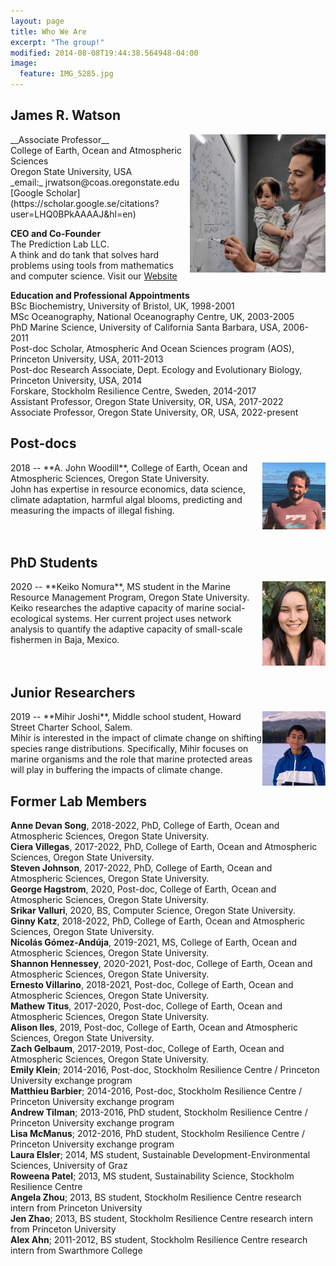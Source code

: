 ```yaml
---
layout: page
title: Who We Are
excerpt: "The group!"
modified: 2014-08-08T19:44:38.564948-04:00
image:
  feature: IMG_5285.jpg
---
```



## James R. Watson
<img style="float: right" src="Zoe_photo.jpg" width="43%" />
__Associate Professor__<br>
College of Earth, Ocean and Atmospheric Sciences<br>
Oregon State University, USA<br>
_email:_ jrwatson@coas.oregonstate.edu<br>
[Google Scholar](https://scholar.google.se/citations?user=LHQ0BPkAAAAJ&hl=en)<br>

__CEO and Co-Founder__<br>
The Prediction Lab LLC.<br>
A think and do tank that solves hard problems using tools from mathematics and computer science. Visit our [Website](https://thepredictionlab.com/)<br>

__Education and Professional Appointments__<br>
BSc Biochemistry, University of Bristol, UK, 1998-2001<br>
MSc Oceanography, National Oceanography Centre, UK, 2003-2005<br>
PhD Marine Science, University of California Santa Barbara, USA, 2006-2011<br>
Post-doc Scholar, Atmospheric And Ocean Sciences program (AOS), Princeton University, USA, 2011-2013<br>
Post-doc Research Associate, Dept. Ecology and Evolutionary Biology, Princeton University, USA, 2014<br>
Forskare, Stockholm Resilience Centre, Sweden, 2014-2017<br>
Assistant Professor, Oregon State University, OR, USA, 2017-2022<br>
Associate Professor, Oregon State University, OR, USA, 2022-present<br>

## Post-docs
<img style="float: right" src="John_photo.png" width="20%" />
2018 -- **A. John Woodill**, College of Earth, Ocean and Atmospheric Sciences, Oregon State University.<br>
John has expertise in resource economics, data science, climate adaptation, harmful algal blooms, predicting and measuring the impacts of illegal fishing.
<br>
<br>
<br>

## PhD Students
<img style="float: right" src="Keiko_photo.JPG" width="20%" />
2020 -- **Keiko Nomura**, MS student in the Marine Resource Management Program, Oregon State University.<br>
Keiko researches the adaptive capacity of marine social-ecological systems. Her current project uses network analysis to quantify the adaptive capacity of small-scale fishermen in Baja, Mexico.
<br>
<br>
<br>


## Junior Researchers
<img style="float: right" src="Mihir_photo.jpg" width="20%" />
2019 -- **Mihir Joshi**, Middle school student, Howard Street Charter School, Salem. <br>
Mihir is interested in the impact of climate change on shifting species range distributions. Specifically, Mihir focuses on marine organisms and the role that marine protected areas will play in buffering the impacts of climate change.


## Former Lab Members
__Anne Devan Song__, 2018-2022, PhD, College of Earth, Ocean and Atmospheric Sciences, Oregon State University.<br>
__Ciera Villegas__, 2017-2022, PhD, College of Earth, Ocean and Atmospheric Sciences, Oregon State University.<br>
__Steven Johnson__, 2017-2022, PhD, College of Earth, Ocean and Atmospheric Sciences, Oregon State University.<br>
__George Hagstrom__, 2020, Post-doc, College of Earth, Ocean and Atmospheric Sciences, Oregon State University.<br>
__Srikar Valluri__, 2020, BS, Computer Science, Oregon State University.<br>
__Ginny Katz__, 2018-2022, PhD, College of Earth, Ocean and Atmospheric Sciences, Oregon State University.<br>
__Nicolás Gómez-Andúja__, 2019-2021, MS, College of Earth, Ocean and Atmospheric Sciences, Oregon State University.<br>
__Shannon Hennessey__, 2020-2021, Post-doc, College of Earth, Ocean and Atmospheric Sciences, Oregon State University.<br>
__Ernesto Villarino__, 2018-2021, Post-doc, College of Earth, Ocean and Atmospheric Sciences, Oregon State University.<br>
__Mathew Titus__, 2017-2020, Post-doc, College of Earth, Ocean and Atmospheric Sciences, Oregon State University.<br>
__Alison Iles__, 2019, Post-doc, College of Earth, Ocean and Atmospheric Sciences, Oregon State University.<br>
__Zach Gelbaum__, 2017-2019, Post-doc, College of Earth, Ocean and Atmospheric Sciences, Oregon State University.<br>
__Emily Klein__; 2014-2016, Post-doc, Stockholm Resilience Centre / Princeton University exchange program<br>
__Matthieu Barbier__; 2014-2016, Post-doc, Stockholm Resilience Centre / Princeton University exchange program<br>
__Andrew Tilman__; 2013-2016, PhD student, Stockholm Resilience Centre / Princeton University exchange program<br>
__Lisa McManus__; 2012-2016, PhD student, Stockholm Resilience Centre / Princeton University exchange program<br>
__Laura Elsler__; 2014, MS student, Sustainable Development-Environmental Sciences, University of Graz<br>
__Roweena Patel__; 2013, MS student, Sustainability Science, Stockholm Resilience Centre<br>
__Angela Zhou__; 2013, BS student, Stockholm Resilience Centre research intern from Princeton University<br>
__Jen Zhao__; 2013, BS student, Stockholm Resilience Centre research intern from Princeton University<br>
__Alex Ahn__; 2011-2012, BS student, Stockholm Resilience Centre research intern from Swarthmore College<br>
